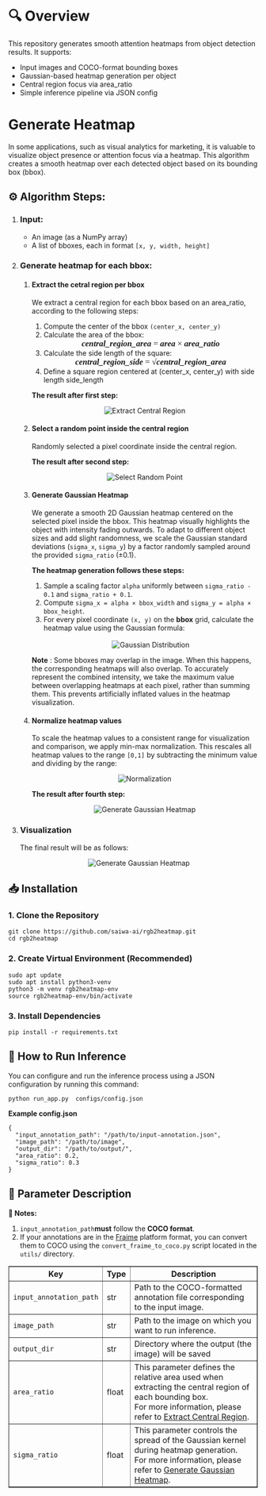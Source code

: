 <h1>🔍 Overview</h1>
<p>This repository generates smooth attention heatmaps from object detection results.
    It supports:
    <ul>
        <li>Input images and COCO-format bounding boxes</li>
        <li>Gaussian-based heatmap generation per object</li>
        <li>Central region focus via area_ratio</li>
        <li>Simple inference pipeline via JSON config</li>
    </ul>
</p>

<h1>Generate Heatmap</h1>
<p>In some applications, such as visual analytics for marketing, it is valuable to visualize object presence or attention focus via a heatmap. This algorithm creates a smooth heatmap over each detected object based on its bounding box (bbox).</p>

<h2>⚙️ Algorithm Steps:</h2>

<ol>
    <li><h3>Input:</h3></li>
    <ul>
        <li>An image (as a NumPy array)</li>
        <li>A list of bboxes, each in format <code>[x, y, width, height]</code></li>
    </ul>
    <li><h3>Generate heatmap for each bbox:</h3></li>
    <ol>
            <li><h4 id="extract_central_region">Extract the cetral region per bbox</h4>
             <p>We extract a central region for each bbox based on an area_ratio, according to the following steps:</p>
                <ol>
                    <li>Compute the center of the bbox <code>(center_x, center_y)</code></li>
                    <li>Calculate the area of the bbox:</li>
                    <div style="text-align:center; font-family: 'Times New Roman', serif; font-size: 1.2em;">
                    <i><b>central_region_area</b></i> = <i><b>area</b></i> × <i><b>area_ratio</b></i>
                    </div>
                    <li>Calculate the side length of the square:</li>
                    <div style="text-align:center; font-family: 'Times New Roman', serif; font-size: 1.2em;">
                    <i><b>central_region_side</b></i> = &radic;<i><b>central_region_area</b></i>
                    </div>
                    <li>Define a square region centered at (center_x, center_y) with side length side_length</li>
                </ol>
                <p><b>The result after first step:</b></p>
                <div style="text-align: center;">
                <img src="data/extract_central_region.gif" alt="Extract Central Region" style="max-width: 100%; height: auto;">
                </div>
             </li>
             <li><h4>Select a random point inside the central region</h4>
             <p>Randomly selected a pixel coordinate inside the central region.</p>
            <p><b>The result after second step:</b></p>
             <div style="text-align: center;">
             <img src="data/select_random_point.gif" alt="Select Random Point" style="max-width: 100%; height: auto;">
             </div>
             </li>
             <li><h4 id="generate_gaussian_heatmap">Generate Gaussian Heatmap</h4>
             <p>We generate a smooth 2D Gaussian heatmap centered on the selected pixel inside the bbox. This heatmap visually highlights the object with intensity fading outwards. To adapt to different object sizes and add slight randomness, we scale the Gaussian standard deviations (<code>sigma_x</code>, <code>sigma_y</code>) by a factor randomly sampled around the provided <code>sigma_ratio</code> (±0.1).</p>
             <p><b>The heatmap generation follows these steps:</b></p>
             <ol>
                <li>Sample a scaling factor <code>alpha</code> uniformly between <code>sigma_ratio - 0.1</code> and <code>sigma_ratio + 0.1</code>.</li>
                <li>Compute <code>sigma_x = alpha × bbox_width</code> and <code>sigma_y = alpha × bbox_height</code>.</li>
                <li>
                    For every pixel coordinate <code>(x, y)</code> on the <b>bbox</b> grid, calculate the heatmap value using the Gaussian formula:<br><br>
                    <div style="text-align: center;">
                    <img src="data/gaussian_distribution.png" alt="Gaussian Distribution" style="max-width: 100%; height: auto;">
                    </div>
                </li>
            </ol>
            <p><b>Note</b> : Some bboxes may overlap in the image. When this happens, the corresponding heatmaps will also overlap. To accurately represent the combined intensity, we take the maximum value between overlapping heatmaps at each pixel, rather than summing them. This prevents artificially inflated values in the heatmap visualization.</p>
            </li>
            <li><h4>Normalize heatmap values</h4>
            <p>To scale the heatmap values to a consistent range for visualization and comparison, we apply min-max normalization. This rescales all heatmap values to the range <code>[0,1]</code> by subtracting the minimum value and dividing by the range:</p>
            <p align="center">
            <img src="data/normalization.png" alt="Normalization" style="max-width: 100%; height: auto;">
            </p>
            <p><b>The result after fourth step:</b></p>
            <div style="text-align: center;">
            <img src="data/generate_gaussian_heatmap.gif" alt="Generate Gaussian Heatmap" style="max-width: 100%; height: auto;">
            </div>
            </li>
    </ol>
            <li><h3>Visualization</h3><p>The final result will be as follows:<p>
            <div style="text-align: center;">
            <img src="data/final_result.png" alt="Generate Gaussian Heatmap" style="max-width: 100%; height: auto;">
            </div>
            </li>
</ol>

<h2>📥 Installation</h2>

<h3>1. Clone the Repository</h3>
<pre><code>git clone https://github.com/saiwa-ai/rgb2heatmap.git
cd rgb2heatmap</code></pre>

<h3>2. Create Virtual Environment (Recommended)</h3>
<pre><code>sudo apt update
sudo apt install python3-venv
python3 -m venv rgb2heatmap-env
source rgb2heatmap-env/bin/activate</code></pre>

<h3>3. Install Dependencies</h3>
  <pre><code>pip install -r requirements.txt
</code></pre>

<h2>🚀 How to Run Inference</h2>

<p>You can configure and run the inference process using a JSON configuration by running this command:</p>

<pre><code>python run_app.py  configs/config.json</code></pre>

<p><strong>Example config.json</strong></p>
<pre><code>{
  "input_annotation_path": "/path/to/input-annotation.json",
  "image_path": "/path/to/image",
  "output_dir": "/path/to/output/",
  "area_ratio": 0.2,
  "sigma_ratio": 0.3
}</code></pre>


<h2>📄 Parameter Description</h2>

<p><strong>🔔 Notes:</strong></p>
<ol>
  <li><code>input_annotation_path</code><strong>must</strong> follow the <strong>COCO format</strong>.</li>
  <li>If your annotations are in the <a href="https://saiwa.ai/fraime/">Fraime</a> platform format, you can convert them to COCO using the
    <code>convert_fraime_to_coco.py</code> script located in the <code>utils/</code> directory.
  </li>
</ol>


<table border="1" cellpadding="6" cellspacing="0">
  <thead>
    <tr>
      <th>Key</th>
      <th>Type</th>
      <th>Description</th>
    </tr>
  </thead>
  <tbody>
    <tr>
      <td><code>input_annotation_path</code></td>
      <td>str</td>
      <td>Path to the COCO-formatted annotation file corresponding to the input image.</td>
    </tr>
    <tr>
      <td><code>image_path</code></td>
      <td>str</td>
      <td>Path to the image on which you want to run inference.</td>
    </tr>
    <tr>
      <td><code>output_dir</code></td>
      <td>str</td>
      <td>Directory where the output (the image) will be saved</td>
    </tr>
    <tr>
      <td><code>area_ratio</code></td>
      <td>float</td>
      <td>
        This parameter defines the relative area used when extracting the central region of each bounding box.<br/>
        For more information, please refer to <a href="#extract_central_region">Extract Central Region</a>.
      </td>
    </tr>
    <tr>
      <td><code>sigma_ratio</code></td>
      <td>float</td>
      <td>
        This parameter controls the spread of the Gaussian kernel during heatmap generation.<br/>
        For more information, please refer to <a href="#generate_gaussian_heatmap">Generate Gaussian Heatmap</a>.
      </td>
    </tr>
  </tbody>
</table>


